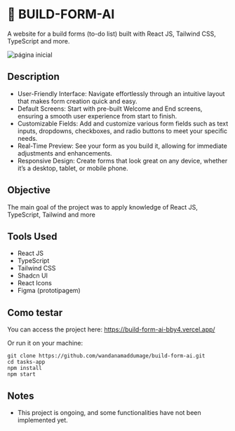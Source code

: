 # 📅 BUILD-FORM-AI

A website for a build forms (to-do list) built with React JS, Tailwind CSS, TypeScript and more.

![página inicial]()

## Description

- User-Friendly Interface: Navigate effortlessly through an intuitive layout that makes form creation quick and easy.
- Default Screens: Start with pre-built Welcome and End screens, ensuring a smooth user experience from start to finish.
- Customizable Fields: Add and customize various form fields such as text inputs, dropdowns, checkboxes, and radio buttons to meet your specific needs.
- Real-Time Preview: See your form as you build it, allowing for immediate adjustments and enhancements.
- Responsive Design: Create forms that look great on any device, whether it’s a desktop, tablet, or mobile phone.

## Objective

The main goal of the project was to apply knowledge of React JS, TypeScript, Tailwind and more

## Tools Used

- React JS
- TypeScript
- Tailwind CSS
- Shadcn UI
- React Icons
- Figma (prototipagem)

## Como testar

You can access the project here: https://build-form-ai-bby4.vercel.app/

Or run it on your machine:

```
git clone https://github.com/wandanamaddumage/build-form-ai.git
cd tasks-app
npm install
npm start
```

## Notes

- This project is ongoing, and some functionalities have not been implemented yet.
